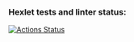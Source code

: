 ### Hexlet tests and linter status:
[![Actions Status](https://github.com/ShaganKonstantin/frontend-project-12/actions/workflows/hexlet-check.yml/badge.svg)](https://github.com/ShaganKonstantin/frontend-project-12/actions)